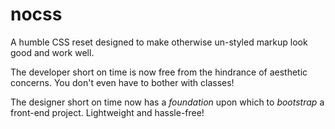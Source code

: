 # nocss

A humble CSS reset designed to make otherwise un-styled markup look good and work well.

The developer short on time is now free from the hindrance of aesthetic concerns. You don't even have to bother with classes!

The designer short on time now has a _foundation_ upon which to _bootstrap_ a front-end project. Lightweight and hassle-free!
